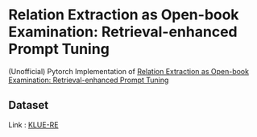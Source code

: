 # Relation Extraction as Open-book Examination: Retrieval-enhanced Prompt Tuning
(Unofficial) Pytorch Implementation of [Relation Extraction as Open-book Examination: Retrieval-enhanced Prompt Tuning](https://arxiv.org/abs/2205.02355)

## Dataset
Link : [KLUE-RE](https://arxiv.org/pdf/2105.09680)
